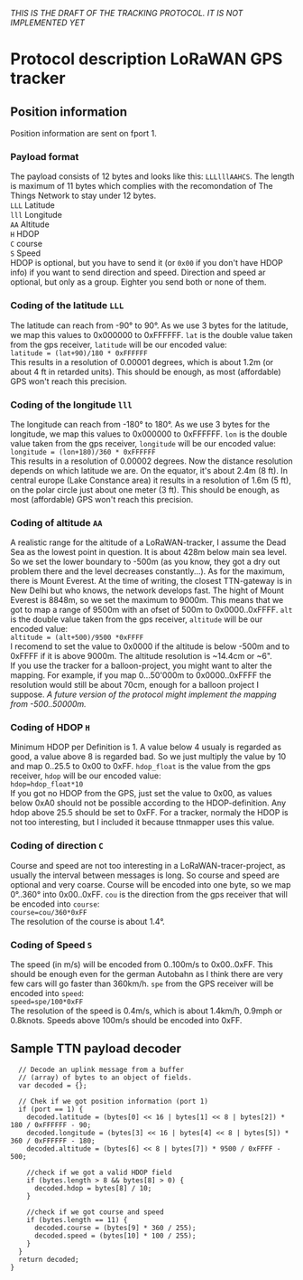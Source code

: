 *THIS IS THE DRAFT OF THE TRACKING PROTOCOL. IT IS NOT IMPLEMENTED YET*
# Protocol description LoRaWAN GPS tracker
## Position information
Position information are sent on fport 1.

### Payload format
The payload consists of 12 bytes and looks like this: `LLLlllAAHCS`. The length is maximum of 11 bytes which complies with the recomondation of The Things Network to stay under 12 bytes.  
`LLL` Latitude  
`lll` Longitude  
`AA` Altitude  
`H` HDOP  
`C` course  
`S` Speed  
HDOP is optional, but you have to send it (or `0x00` if you don't have HDOP info) if you want to send direction and speed. Direction and speed ar optional, but only as a group. Eighter you send both or none of them.

### Coding of the latitude `LLL`
The latitude can reach from -90° to 90°. As we use 3 bytes for the latitude, we map this values to 0x000000 to 0xFFFFFF. `lat` is the double value taken from the gps receiver, `latitude` will be our encoded value:  
```latitude = (lat+90)/180 * 0xFFFFFF```  
This results in a resolution of 0.00001 degrees, which is about 1.2m (or about 4 ft in retarded units). This should be enough, as most (affordable) GPS won't reach this precision.

### Coding of the longitude `lll`
The longitude can reach from -180° to 180°. As we use 3 bytes for the longitude, we map this values to 0x000000 to 0xFFFFFF. `lon` is the double value taken from the gps receiver, `longitude` will be our encoded value:  
```longitude = (lon+180)/360 * 0xFFFFFF```  
This results in a resolution of 0.00002 degrees. Now the distance resolution depends on which latitude we are. On the equator, it's about 2.4m (8 ft). In central europe (Lake Constance area) it results in a resolution of 1.6m (5 ft), on the polar circle just about one meter (3 ft). This should be enough, as most (affordable) GPS won't reach this precision.

### Coding of altitude `AA`
A realistic range for the altitude of a LoRaWAN-tracker, I assume the Dead Sea as the lowest point in question. It is about 428m below main sea level. So we set the lower boundary to -500m (as you know, they got a dry out problem there and the level decreases constantly...). As for the maximum, there is Mount Everest. At the time of writing, the closest TTN-gateway is in New Delhi but who knows, the network develops fast. The hight of Mount Everest is 8848m, so we set the maximum to 9000m. This means that we got to map a range of 9500m with an ofset of 500m to 0x0000..0xFFFF. `alt` is the double value taken from the gps receiver, `altitude` will be our encoded value:  
```altitude = (alt+500)/9500 *0xFFFF```  
I recomend to set the value to 0x0000 if the altitude is below -500m and to 0xFFFF if it is above 9000m. The altitude resolution is ~14.4cm or ~6".  
If you use the tracker for a balloon-project, you might want to alter the mapping. For example, if you map 0...50'000m to 0x0000..0xFFFF the resolution would still be about 70cm, enough for a balloon project I suppose. *A future version of the protocol might implement the mapping from -500..50000m.*

### Coding of HDOP `H`
Minimum HDOP per Definition is 1. A value below 4 usualy is regarded as good, a value above 8 is regarded bad. So we just multiply the value by 10 and map 0..25.5 to 0x00 to 0xFF. `hdop_float` is the value from the gps receiver, `hdop` will be our encoded value:  
```hdop=hdop_float*10```  
If you got no HDOP from the GPS, just set the value to 0x00, as values below 0xA0 should not be possible according to the HDOP-definition. Any hdop above 25.5 should be set to 0xFF. For a tracker, normaly the HDOP is not too interesting, but I included it because ttnmapper uses this value.

### Coding of direction `C`
Course and speed are not too interesting in a LoRaWAN-tracer-project, as usually the interval between messages is long. So course and speed are optional and very coarse. Course will be encoded into one byte, so we map 0°..360° into 0x00..0xFF. `cou` is the direction from the gps receiver that will be encoded into `course`:  
```course=cou/360*0xFF```  
The resolution of the course is about 1.4°.

### Coding of Speed `S`
The speed (in m/s) will be encoded from 0..100m/s to 0x00..0xFF. This should be enough even for the german Autobahn as I think there are very few cars will go faster than 360km/h. `spe` from the GPS receiver will be encoded into `speed`:  
```speed=spe/100*0xFF```  
The resolution of the speed is 0.4m/s, which is about 1.4km/h, 0.9mph or 0.8knots. Speeds above 100m/s should be encoded into 0xFF.

## Sample TTN payload decoder
```function Decoder(bytes, port) {
  // Decode an uplink message from a buffer
  // (array) of bytes to an object of fields.
  var decoded = {};
    
  // Chek if we got position information (port 1)
  if (port == 1) {
    decoded.latitude = (bytes[0] << 16 | bytes[1] << 8 | bytes[2]) * 180 / 0xFFFFFF - 90;
    decoded.longitude = (bytes[3] << 16 | bytes[4] << 8 | bytes[5]) * 360 / 0xFFFFFF - 180;
    decoded.altitude = (bytes[6] << 8 | bytes[7]) * 9500 / 0xFFFF - 500;

    //check if we got a valid HDOP field
    if (bytes.length > 8 && bytes[8] > 0) {
      decoded.hdop = bytes[8] / 10;
    }

    //check if we got course and speed
    if (bytes.length == 11) {
      decoded.course = (bytes[9] * 360 / 255);
      decoded.speed = (bytes[10] * 100 / 255);
    }
  }
  return decoded;
}
```
